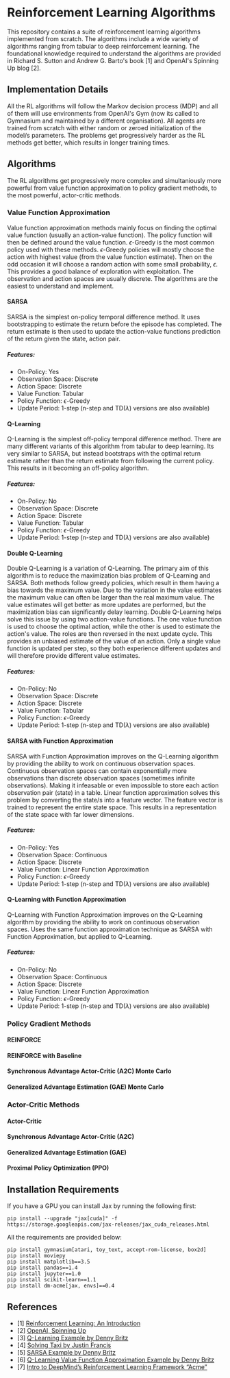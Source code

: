 # Reinforcement Learning Algorithms
This repository contains a suite of reinforcement learning algorithms implemented from scratch. The algorithms include a wide variety of algorithms ranging from tabular to deep reinforcement learning. The foundational knowledge required to understand the algorithms are provided in Richard S. Sutton and Andrew G. Barto's book [1] and OpenAI's Spinning Up blog [2].


## Implementation Details
All the RL algorithms will follow the Markov decision process (MDP) and all of them will use environments from OpenAI's Gym (now its called to Gymnasium and maintained by a different organisation). All agents are trained from scratch with either random or zeroed initialization of the model/s parameters. The problems get progressively harder as the RL methods get better, which results in longer training times.

## Algorithms
The RL algorithms get progressively more complex and simultaniously more powerful from value function approximation to policy gradient methods, to the most powerful, actor-critic methods.   
### Value Function Approximation
Value function approximation methods mainly focus on finding the optimal value function (usually an action-value function). The policy function will then be defined around the value function. $\epsilon$-Greedy is the most common policy used with these methods. $\epsilon$-Greedy policies will mostly choose the action with highest value (from the value function estimate). Then on the odd occasion it will choose a random action with some small probability, $\epsilon$. This provides a good balance of exploration with exploitation. The observation and action spaces are usually discrete. The algorithms are the easiest to understand and implement.
#### SARSA
SARSA is the simplest on-policy temporal difference method. It uses bootstrapping to estimate the return before the episode has completed. The return estimate is then used to update the action-value functions prediction of the return given the state, action pair. 

##### Features:
- On-Policy:            Yes
- Observation Space:    Discrete
- Action Space:         Discrete
- Value Function:       Tabular
- Policy Function:      $\epsilon$-Greedy
- Update Period:        1-step (n-step and TD($\lambda$) versions are also available)

#### Q-Learning
Q-Learning is the simplest off-policy temporal difference method. There are many different variants of this algorithm from tabular to deep learning. Its very similar to SARSA, but instead bootstraps with the optimal return estimate rather than the return estimate from following the current policy. This results in it becoming an off-policy algorithm. 

##### Features:
- On-Policy:            No
- Observation Space:    Discrete
- Action Space:         Discrete
- Value Function:       Tabular
- Policy Function:      $\epsilon$-Greedy
- Update Period:        1-step (n-step and TD($\lambda$) versions are also available)

#### Double Q-Learning
Double Q-Learning is a variation of Q-Learning. The primary aim of this algorithm is to reduce the maximization bias problem of Q-Learning and SARSA. Both methods follow greedy policies, which result in them having a bias towards the maximum value. Due to the variation in the value estimates the maximum value can often be larger than the real maximum value. The value estimates will get better as more updates are performed, but the maximization bias can significantly delay learning. Double Q-Learning helps solve this issue by using two action-value functions. The one value function is used to choose the optimal action, while the other is used to estimate the action's value. The roles are then reversed in the next update cycle. This provides an unbiased estimate of the value of an action. Only a single value function is updated per step, so they both experience different updates and will therefore provide different value estimates.  

##### Features:
- On-Policy:            No
- Observation Space:    Discrete
- Action Space:         Discrete
- Value Function:       Tabular
- Policy Function:      $\epsilon$-Greedy
- Update Period:        1-step (n-step and TD($\lambda$) versions are also available)

#### SARSA with Function Approximation
SARSA with Function Approximation improves on the Q-Learning algorithm by providing the ability to work on continuous observation spaces. Continuous observation spaces can contain exponentially more observations than discrete observation spaces (sometimes infinite observations). Making it infeasable or even impossible to store each action observation pair (state) in a table. Linear function approximation solves this problem by converting the state/s into a feature vector. The feature vector is trained to represent the entire state space. This results in a representation of the state space with far lower dimensions.

##### Features:
- On-Policy:            Yes
- Observation Space:    Continuous
- Action Space:         Discrete
- Value Function:       Linear Function Approximation
- Policy Function:      $\epsilon$-Greedy
- Update Period:        1-step (n-step and TD($\lambda$) versions are also available)

#### Q-Learning with Function Approximation
Q-Learning with Function Approximation improves on the Q-Learning algorithm by providing the ability to work on continuous observation spaces. Uses the same function approximation technique as SARSA with Function Approximation, but applied to Q-Learning.

##### Features:
- On-Policy:            No
- Observation Space:    Continuous
- Action Space:         Discrete
- Value Function:       Linear Function Approximation
- Policy Function:      $\epsilon$-Greedy
- Update Period:        1-step (n-step and TD($\lambda$) versions are also available)


### Policy Gradient Methods
#### REINFORCE

#### REINFORCE with Baseline

#### Synchronous Advantage Actor-Critic (A2C) Monte Carlo

#### Generalized Advantage Estimation (GAE) Monte Carlo


### Actor-Critic Methods
#### Actor-Critic

#### Synchronous Advantage Actor-Critic (A2C)

#### Generalized Advantage Estimation (GAE) 

#### Proximal Policy Optimization (PPO)



## Installation Requirements
If you have a GPU you can install Jax by running the following first:
```
pip install --upgrade "jax[cuda]" -f https://storage.googleapis.com/jax-releases/jax_cuda_releases.html
```
All the requirements are provided below:
```
pip install gymnasium[atari, toy_text, accept-rom-license, box2d]
pip install moviepy
pip install matplotlib==3.5
pip install pandas==1.4
pip install jupyter==1.0
pip install scikit-learn==1.1
pip install dm-acme[jax, envs]==0.4
```



## References
- [1] [Reinforcement Learning: An Introduction](http://incompleteideas.net/book/RLbook2018.pdf)
- [2] [OpenAI, Spinning Up](https://spinningup.openai.com/en/latest/index.html)
- [3] [Q-Learning Example by Denny Britz](https://github.com/dennybritz/reinforcement-learning/blob/master/TD/Q-Learning%20Solution.ipynb)
- [4] [Solving Taxi by Justin Francis](https://github.com/wagonhelm/Reinforcement-Learning-Introduction/blob/master/Solving%20Taxi.ipynb)
- [5] [SARSA Example by Denny Britz](https://github.com/dennybritz/reinforcement-learning/blob/master/TD/SARSA%20Solution.ipynb)
- [6] [Q-Learning Value Function Approximation Example by Denny Britz](https://github.com/dennybritz/reinforcement-learning/blob/master/FA/Q-Learning%20with%20Value%20Function%20Approximation%20Solution.ipynb)
- [7] [Intro to DeepMind’s Reinforcement Learning Framework “Acme”](https://towardsdatascience.com/deepminds-reinforcement-learning-framework-acme-87934fa223bf)
